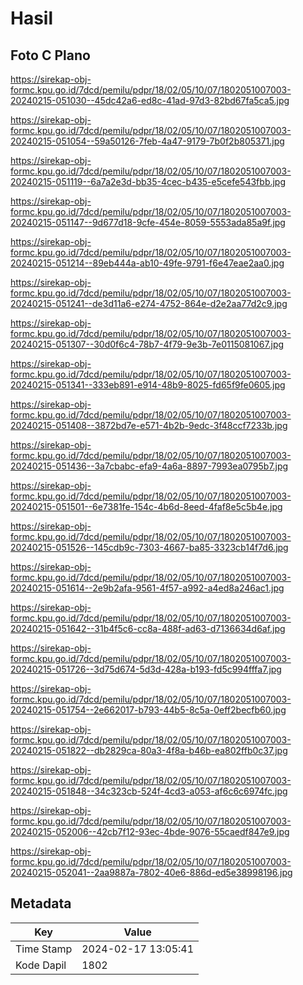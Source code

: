 # Hasil

## Foto C Plano

https://sirekap-obj-formc.kpu.go.id/7dcd/pemilu/pdpr/18/02/05/10/07/1802051007003-20240215-051030--45dc42a6-ed8c-41ad-97d3-82bd67fa5ca5.jpg

https://sirekap-obj-formc.kpu.go.id/7dcd/pemilu/pdpr/18/02/05/10/07/1802051007003-20240215-051054--59a50126-7feb-4a47-9179-7b0f2b805371.jpg

https://sirekap-obj-formc.kpu.go.id/7dcd/pemilu/pdpr/18/02/05/10/07/1802051007003-20240215-051119--6a7a2e3d-bb35-4cec-b435-e5cefe543fbb.jpg

https://sirekap-obj-formc.kpu.go.id/7dcd/pemilu/pdpr/18/02/05/10/07/1802051007003-20240215-051147--9d677d18-9cfe-454e-8059-5553ada85a9f.jpg

https://sirekap-obj-formc.kpu.go.id/7dcd/pemilu/pdpr/18/02/05/10/07/1802051007003-20240215-051214--89eb444a-ab10-49fe-9791-f6e47eae2aa0.jpg

https://sirekap-obj-formc.kpu.go.id/7dcd/pemilu/pdpr/18/02/05/10/07/1802051007003-20240215-051241--de3d11a6-e274-4752-864e-d2e2aa77d2c9.jpg

https://sirekap-obj-formc.kpu.go.id/7dcd/pemilu/pdpr/18/02/05/10/07/1802051007003-20240215-051307--30d0f6c4-78b7-4f79-9e3b-7e0115081067.jpg

https://sirekap-obj-formc.kpu.go.id/7dcd/pemilu/pdpr/18/02/05/10/07/1802051007003-20240215-051341--333eb891-e914-48b9-8025-fd65f9fe0605.jpg

https://sirekap-obj-formc.kpu.go.id/7dcd/pemilu/pdpr/18/02/05/10/07/1802051007003-20240215-051408--3872bd7e-e571-4b2b-9edc-3f48ccf7233b.jpg

https://sirekap-obj-formc.kpu.go.id/7dcd/pemilu/pdpr/18/02/05/10/07/1802051007003-20240215-051436--3a7cbabc-efa9-4a6a-8897-7993ea0795b7.jpg

https://sirekap-obj-formc.kpu.go.id/7dcd/pemilu/pdpr/18/02/05/10/07/1802051007003-20240215-051501--6e7381fe-154c-4b6d-8eed-4faf8e5c5b4e.jpg

https://sirekap-obj-formc.kpu.go.id/7dcd/pemilu/pdpr/18/02/05/10/07/1802051007003-20240215-051526--145cdb9c-7303-4667-ba85-3323cb14f7d6.jpg

https://sirekap-obj-formc.kpu.go.id/7dcd/pemilu/pdpr/18/02/05/10/07/1802051007003-20240215-051614--2e9b2afa-9561-4f57-a992-a4ed8a246ac1.jpg

https://sirekap-obj-formc.kpu.go.id/7dcd/pemilu/pdpr/18/02/05/10/07/1802051007003-20240215-051642--31b4f5c6-cc8a-488f-ad63-d7136634d6af.jpg

https://sirekap-obj-formc.kpu.go.id/7dcd/pemilu/pdpr/18/02/05/10/07/1802051007003-20240215-051726--3d75d674-5d3d-428a-b193-fd5c994fffa7.jpg

https://sirekap-obj-formc.kpu.go.id/7dcd/pemilu/pdpr/18/02/05/10/07/1802051007003-20240215-051754--2e662017-b793-44b5-8c5a-0eff2becfb60.jpg

https://sirekap-obj-formc.kpu.go.id/7dcd/pemilu/pdpr/18/02/05/10/07/1802051007003-20240215-051822--db2829ca-80a3-4f8a-b46b-ea802ffb0c37.jpg

https://sirekap-obj-formc.kpu.go.id/7dcd/pemilu/pdpr/18/02/05/10/07/1802051007003-20240215-051848--34c323cb-524f-4cd3-a053-af6c6c6974fc.jpg

https://sirekap-obj-formc.kpu.go.id/7dcd/pemilu/pdpr/18/02/05/10/07/1802051007003-20240215-052006--42cb7f12-93ec-4bde-9076-55caedf847e9.jpg

https://sirekap-obj-formc.kpu.go.id/7dcd/pemilu/pdpr/18/02/05/10/07/1802051007003-20240215-052041--2aa9887a-7802-40e6-886d-ed5e38998196.jpg


## Metadata

| Key        | Value               |
| ---------- | ------------------- |
| Time Stamp | 2024-02-17 13:05:41 |
| Kode Dapil | 1802                |



